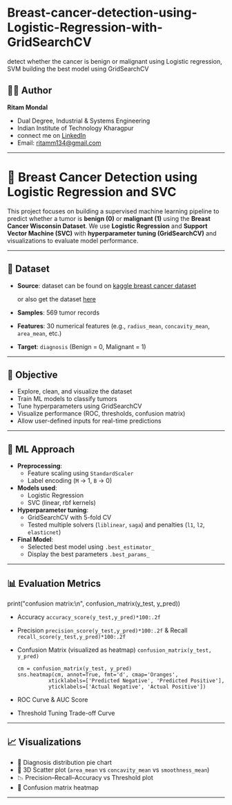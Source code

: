 # Breast-cancer-detection-using-Logistic-Regression-with-GridSearchCV
detect whether the cancer is benign or malignant using Logistic regression, SVM building the best model using GridSearchCV

## 👨‍💻 Author 
**Ritam Mondal**
- Dual Degree, Industrial & Systems Engineering
- Indian Institute of Technology Kharagpur  
- connect me on [LinkedIn](https://www.linkedin.com/in/ritam-mondal-86a369287/) 
- Email: ritamm134@gmail.com

---

# 🧠 Breast Cancer Detection using Logistic Regression and SVC

This project focuses on building a supervised machine learning pipeline to predict whether a tumor is **benign (0)** or **malignant (1)** using the **Breast Cancer Wisconsin Dataset**. We use **Logistic Regression** and **Support Vector Machine (SVC)** with **hyperparameter tuning (GridSearchCV)** and visualizations to evaluate model performance.

---

## 📁 Dataset

- **Source**: dataset can be found on [kaggle breast cancer dataset](https://www.kaggle.com/datasets/uciml/breast-cancer-wisconsin-data/data)

  or also get the dataset [here](dataset/breast_cancer.csv)
- **Samples**: 569 tumor records
- **Features**: 30 numerical features (e.g., `radius_mean`, `concavity_mean`, `area_mean`, etc.)
- **Target**: `diagnosis` (Benign = 0, Malignant = 1)

---

## 🎯 Objective

- Explore, clean, and visualize the dataset
- Train ML models to classify tumors
- Tune hyperparameters using GridSearchCV
- Visualize performance (ROC, thresholds, confusion matrix)
- Allow user-defined inputs for real-time predictions

---

## 🧪 ML Approach

- **Preprocessing**:
  - Feature scaling using `StandardScaler`
  - Label encoding (`M` → 1, `B` → 0)
- **Models used**:
  - Logistic Regression
  - SVC (linear, rbf kernels)
- **Hyperparameter tuning**:
  - GridSearchCV with 5-fold CV
  - Tested multiple solvers (`liblinear`, `saga`) and penalties (`l1`, `l2`, `elasticnet`)
- **Final Model**:
  - Selected best model using `.best_estimator_`
  - Display the best parameters `.best_params_`

---

## 📊 Evaluation Metrics


print("confusion matrix:\n", confusion_matrix(y_test, y_pred))

- Accuracy `accuracy_score(y_test,y_pred)*100:.2f`
- Precision `precision_score(y_test,y_pred)*100:.2f` & Recall `recall_score(y_test,y_pred)*100:.2f`
- Confusion Matrix (visualized as heatmap)
  `confusion_matrix(y_test, y_pred)`
  
  ```
  cm = confusion_matrix(y_test, y_pred)
  sns.heatmap(cm, annot=True, fmt='d', cmap='Oranges',
            xticklabels=['Predicted Negative', 'Predicted Positive'],
            yticklabels=['Actual Negative', 'Actual Positive'])  
- ROC Curve & AUC Score
- Threshold Tuning Trade-off Curve 

---

## 📈 Visualizations

- 📎 Diagnosis distribution pie chart
- 🧭 3D Scatter plot (`area_mean` vs `concavity_mean` vs `smoothness_mean`)
- 📉 Precision–Recall–Accuracy vs Threshold plot
- 🧊 Confusion matrix heatmap

---


